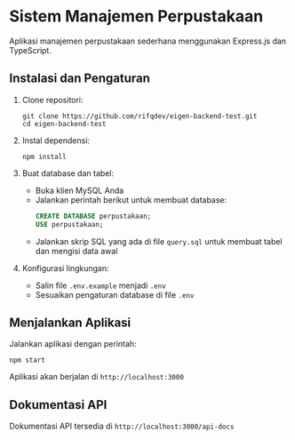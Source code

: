 # Sistem Manajemen Perpustakaan

Aplikasi manajemen perpustakaan sederhana menggunakan Express.js dan TypeScript.

## Instalasi dan Pengaturan

1. Clone repositori:

   ```
   git clone https://github.com/rifqdev/eigen-backend-test.git
   cd eigen-backend-test
   ```

2. Instal dependensi:

   ```
   npm install
   ```

3. Buat database dan tabel:

   - Buka klien MySQL Anda
   - Jalankan perintah berikut untuk membuat database:
     ```sql
     CREATE DATABASE perpustakaan;
     USE perpustakaan;
     ```
   - Jalankan skrip SQL yang ada di file `query.sql` untuk membuat tabel dan mengisi data awal

4. Konfigurasi lingkungan:
   - Salin file `.env.example` menjadi `.env`
   - Sesuaikan pengaturan database di file `.env`

## Menjalankan Aplikasi

Jalankan aplikasi dengan perintah:

```
npm start
```

Aplikasi akan berjalan di `http://localhost:3000`

## Dokumentasi API

Dokumentasi API tersedia di `http://localhost:3000/api-docs`
